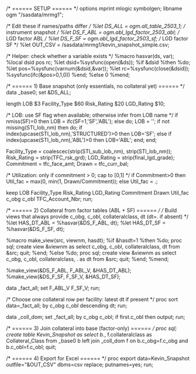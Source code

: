/* ====== SETUP ====== */
options mprint mlogic symbolgen;
libname ogm "/sasdata/mrmg1";

/* Edit these if names/paths differ */
%let DS_ALL   = ogm.all_table_2503_1;         /* instrument snapshot */
%let DS_F_ABL = ogm.abl_lgd_factor_2503_abl;  /* LGD factor ABL */
%let DS_F_SF  = ogm.abl_lgd_factor_2503_sf;   /* LGD factor SF  */
%let OUT_CSV  = /sasdata/mrmg1/kevin_snapshot_simple.csv;

/* Helper: check whether a variable exists */
%macro hasvar(ds, var);
  %local dsid pos rc;
  %let dsid=%sysfunc(open(&ds));
  %if &dsid %then %do;
    %let pos=%sysfunc(varnum(&dsid,&var));
    %let rc=%sysfunc(close(&dsid));
    %sysfunc(ifc(&pos>0,1,0))
  %end;
  %else 0
%mend;

/* ====== 1) Base snapshot (only essentials, no collateral yet) ====== */
data _base0;
  set &DS_ALL;

  length LOB $3 Facility_Type $60 Risk_Rating $20 LGD_Rating $10;

  /* LOB: use SF flag when available; otherwise infer from LOB name */
  if nmiss(SF)=0 then LOB = ifc(SF=1,'SF','ABL');
  else do;
    LOB = '';
    if not missing(STI_lob_nm) then do;
      if index(upcase(STI_lob_nm),'STRUCTURED')>0 then LOB='SF';
      else if index(upcase(STI_lob_nm),'ABL')>0 then LOB='ABL';
    end;
  end;

  Facility_Type = coalescec(strip(STI_sub_lob_nm), strip(STI_lob_nm));
  Risk_Rating   = strip(TFC_rsk_grd);
  LGD_Rating    = strip(final_lgd_grade);
  Commitment    = tfc_face_amt;
  Drawn         = tfc_curr_bal;

  /* Utilization: only if commitment > 0; cap to [0,1] */
  if Commitment>0 then Util_fac = max(0, min(1, Drawn/Commitment));
  else Util_fac = .;

  keep LOB Facility_Type Risk_Rating LGD_Rating
       Commitment Drawn Util_fac
       c_obg c_obl TFC_Account_Nbr;
run;

/* ====== 2) Collateral from factor tables (ABL + SF) ====== */
/* Build views that always provide c_obg, c_obl, collateralclass, dt (dt=. if absent) */
%let HAS_DT_ABL = %hasvar(&DS_F_ABL, dt);
%let HAS_DT_SF  = %hasvar(&DS_F_SF,  dt);

%macro make_view(src, viewnm, hasdt);
  %if &hasdt=1 %then %do;
    proc sql; create view &viewnm as
      select c_obg, c_obl, collateralclass, dt from &src; quit;
  %end;
  %else %do;
    proc sql; create view &viewnm as
      select c_obg, c_obl, collateralclass, . as dt from &src; quit;
  %end;
%mend;

%make_view(&DS_F_ABL, F_ABL_V, &HAS_DT_ABL);
%make_view(&DS_F_SF,  F_SF_V,  &HAS_DT_SF);

data _fact_all;
  set F_ABL_V F_SF_V;
run;

/* Choose one collateral row per facility: latest dt if present */
proc sort data=_fact_all;
  by c_obg c_obl descending dt;
run;

data _coll_dom;
  set _fact_all;
  by c_obg c_obl;
  if first.c_obl then output;
run;

/* ====== 3) Join collateral into base (factor-only) ====== */
proc sql;
  create table Kevin_Snapshot as
  select b.*,
         f.collateralclass as Collateral_Class
  from _base0 b
  left join _coll_dom f
    on b.c_obg=f.c_obg and b.c_obl=f.c_obl;
quit;

/* ====== 4) Export for Excel ====== */
proc export data=Kevin_Snapshot
  outfile="&OUT_CSV" dbms=csv replace;
  putnames=yes;
run;
